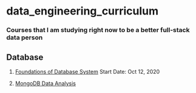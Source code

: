 # data_engineering_curriculum
### Courses that I am studying right now to be a better full-stack data person


## Database

1. [Foundations of Database System](https://www.youtube.com/user/CS186Berkeley/playlists) 
   Start Date: Oct 12, 2020
   
   

2. [MongoDB Data Analysis](https://classroom.udacity.com/courses/ud032/lessons/491558559/concepts/8165990800923)

